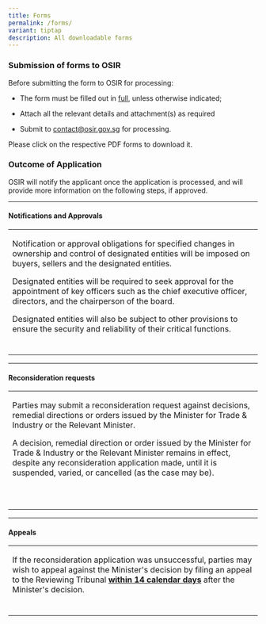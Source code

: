 ```yaml
---
title: Forms
permalink: /forms/
variant: tiptap
description: All downloadable forms
---
```

<h3><strong>Submission of forms to OSIR</strong></h3><p>Before submitting the form to OSIR for processing:</p><ul data-tight="true" class="tight"><li><p>The form must be filled out in <u>full</u>, unless otherwise indicated;</p></li><li><p>Attach all the relevant details and attachment(s) as required</p></li><li><p>Submit to <a href="mailto:contact@osir.gov.sg" rel="noopener noreferrer nofollow" target="_blank">contact@osir.gov.sg</a> for processing.</p></li></ul><p>Please click on the respective PDF forms to download it.</p><h3><strong>Outcome of Application</strong></h3><p>OSIR will notify the applicant once the application is processed, and will provide more information on the following steps, if approved.&nbsp;&nbsp;</p><hr><h4><strong>Notifications and Approvals</strong></h4><table><tbody><tr><td rowspan="1" colspan="2"><p>Notification or approval obligations for specified changes in ownership and control of designated entities will be imposed on buyers, sellers and the designated entities.</p><p></p><p>Designated entities will be required to seek approval for the appointment of key officers such as the chief executive officer, directors, and the chairperson of the board.</p><p></p><p>Designated entities will also be subject to other provisions to ensure the security and reliability of their critical functions. </p></td></tr><tr><td rowspan="1" colspan="1"><p></p></td><td rowspan="1" colspan="1"><p></p></td></tr></tbody></table><hr><h4><strong>Reconsideration requests</strong></h4><table><tbody><tr><td rowspan="1" colspan="2"><p>Parties may submit a reconsideration request against decisions, remedial directions or orders issued by the Minister for Trade &amp; Industry or the Relevant Minister.</p><p></p><p>A decision, remedial direction or order issued by the Minister for Trade &amp; Industry or the Relevant Minister remains in effect, despite any reconsideration application made, until it is suspended, varied, or cancelled (as the case may be).</p></td></tr><tr><td rowspan="1" colspan="1"><p></p></td><td rowspan="1" colspan="1"><p></p></td></tr><tr><td rowspan="1" colspan="1"><p></p></td><td rowspan="1" colspan="1"><p></p></td></tr></tbody></table><hr><h4><strong>Appeals</strong></h4><table><tbody><tr><td rowspan="1" colspan="2"><p>If the reconsideration application was unsuccessful, parties may wish to appeal against the Minister's decision by filing an appeal to the Reviewing Tribunal <strong><u>within 14 calendar days</u></strong> after the Minister's decision.</p></td></tr><tr><td rowspan="1" colspan="1"><p></p></td><td rowspan="1" colspan="1"><p></p></td></tr></tbody></table><p></p>